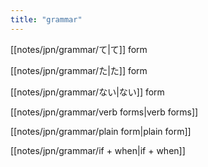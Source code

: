 ```yaml
---
title: "grammar"
---
```

[[notes/jpn/grammar/て|て]] form

[[notes/jpn/grammar/た|た]] form

[[notes/jpn/grammar/ない|ない]] form

[[notes/jpn/grammar/verb forms|verb forms]]

[[notes/jpn/grammar/plain form|plain form]]

[[notes/jpn/grammar/if + when|if + when]]
